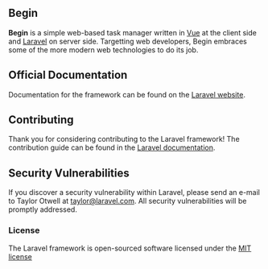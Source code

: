 ## Begin

**Begin** is a simple web-based task manager written in [Vue](http://vuejs.org/) at the client side and [Laravel](http://laravel.com/) on server side. Targetting web developers, Begin embraces some of the more modern web technologies to do its job.


## Official Documentation

Documentation for the framework can be found on the [Laravel website](http://laravel.com/docs).

## Contributing

Thank you for considering contributing to the Laravel framework! The contribution guide can be found in the [Laravel documentation](http://laravel.com/docs/contributions).

## Security Vulnerabilities

If you discover a security vulnerability within Laravel, please send an e-mail to Taylor Otwell at taylor@laravel.com. All security vulnerabilities will be promptly addressed.

### License

The Laravel framework is open-sourced software licensed under the [MIT license](http://opensource.org/licenses/MIT)
